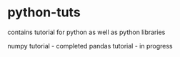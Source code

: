 # python-tuts
contains tutorial for python as well as python libraries

numpy tutorial - completed
pandas tutorial - in progress
